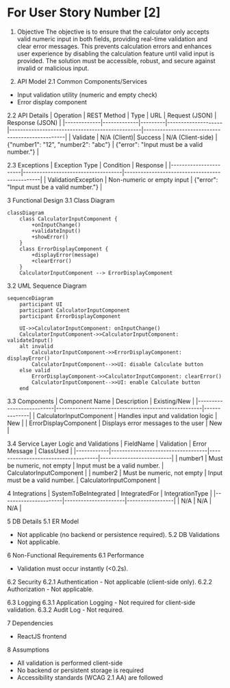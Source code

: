 # For User Story Number [2]

1. Objective
The objective is to ensure that the calculator only accepts valid numeric input in both fields, providing real-time validation and clear error messages. This prevents calculation errors and enhances user experience by disabling the calculation feature until valid input is provided. The solution must be accessible, robust, and secure against invalid or malicious input.

2. API Model
  2.1 Common Components/Services
  - Input validation utility (numeric and empty check)
  - Error display component

  2.2 API Details
| Operation   | REST Method | Type    | URL                | Request (JSON)                                  | Response (JSON)                                 |
|-------------|-------------|---------|--------------------|------------------------------------------------|-------------------------------------------------|
| Validate    | N/A (Client)| Success | N/A (Client-side)  | {"number1": "12", "number2": "abc"}           | {"error": "Input must be a valid number."}      |

  2.3 Exceptions
| Exception Type         | Condition                          | Response                                      |
|-----------------------|------------------------------------|-----------------------------------------------|
| ValidationException   | Non-numeric or empty input          | {"error": "Input must be a valid number."}    |

3 Functional Design
  3.1 Class Diagram
```mermaid
classDiagram
    class CalculatorInputComponent {
        +onInputChange()
        +validateInput()
        +showError()
    }
    class ErrorDisplayComponent {
        +displayError(message)
        +clearError()
    }
    CalculatorInputComponent --> ErrorDisplayComponent
```

  3.2 UML Sequence Diagram
```mermaid
sequenceDiagram
    participant UI
    participant CalculatorInputComponent
    participant ErrorDisplayComponent

    UI->>CalculatorInputComponent: onInputChange()
    CalculatorInputComponent->>CalculatorInputComponent: validateInput()
    alt invalid
        CalculatorInputComponent->>ErrorDisplayComponent: displayError()
        CalculatorInputComponent-->>UI: disable Calculate button
    else valid
        ErrorDisplayComponent->>CalculatorInputComponent: clearError()
        CalculatorInputComponent-->>UI: enable Calculate button
    end
```

  3.3 Components
| Component Name            | Description                                         | Existing/New |
|--------------------------|-----------------------------------------------------|--------------|
| CalculatorInputComponent | Handles input and validation logic                   | New          |
| ErrorDisplayComponent    | Displays error messages to the user                  | New          |

  3.4 Service Layer Logic and Validations
| FieldName  | Validation                        | Error Message                        | ClassUsed                |
|------------|-----------------------------------|-------------------------------------|--------------------------|
| number1    | Must be numeric, not empty        | Input must be a valid number.        | CalculatorInputComponent |
| number2    | Must be numeric, not empty        | Input must be a valid number.        | CalculatorInputComponent |

4 Integrations
| SystemToBeIntegrated | IntegratedFor         | IntegrationType |
|----------------------|----------------------|-----------------|
| N/A                 | N/A                  | N/A             |

5 DB Details
  5.1 ER Model
- Not applicable (no backend or persistence required).
  5.2 DB Validations
- Not applicable.

6 Non-Functional Requirements
  6.1 Performance
  - Validation must occur instantly (<0.2s).

  6.2 Security
    6.2.1 Authentication
    - Not applicable (client-side only).
    6.2.2 Authorization
    - Not applicable.

  6.3 Logging
    6.3.1 Application Logging
    - Not required for client-side validation.
    6.3.2 Audit Log
    - Not required.

7 Dependencies
- ReactJS frontend

8 Assumptions
- All validation is performed client-side
- No backend or persistent storage is required
- Accessibility standards (WCAG 2.1 AA) are followed
